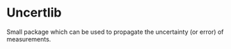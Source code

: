 # Uncertlib
Small package which can be used to propagate the uncertainty (or error) of measurements.
